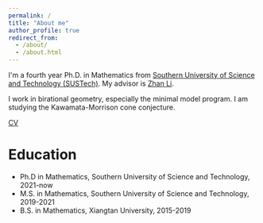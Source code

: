 ```yaml
---
permalink: /
title: "About me"
author_profile: true
redirect_from: 
  - /about/
  - /about.html
---
```


I'm a fourth year Ph.D. in Mathematics from [Southern University of Science and Technology (SUSTech)](http://www.sustech.edu.cn/en/). My advisor is [Zhan Li](https://math.sustech.edu.cn/c/lizhan?lang=en). 

I work in birational geometry, especially the minimal model program. I am studying the Kawamata-Morrison cone conjecture. 

[CV](http://lixingying.github.io/Xingying_Li_CV-2.pdf)

Education
======
* Ph.D in Mathematics, Southern University of Science and Technology, 2021-now
* M.S. in Mathematics, Southern University of Science and Technology, 2019-2021
* B.S. in Mathematics, Xiangtan University, 2015-2019
